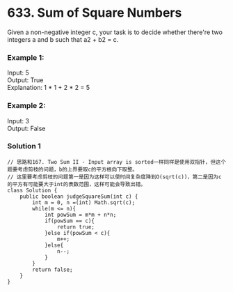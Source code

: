 # 633. Sum of Square Numbers

Given a non-negative integer c, your task is to decide whether there're two integers a and b such that a2 + b2 = c.

### Example 1:

Input: 5   
Output: True   
Explanation: 1 * 1 + 2 * 2 = 5
 

### Example 2:

Input: 3   
Output: False

### Solution 1
```jav
// 思路和167. Two Sum II - Input array is sorted一样同样是使用双指针，但这个题要考虑剪枝的问题，b的上界要取c的平方根向下取整。
// 这里要考虑剪枝的问题第一是因为这样可以使时间复杂度降到O(sqrt(c))，第二是因为c的平方有可能要大于int的表数范围，这样可能会导致出错。
class Solution {
    public boolean judgeSquareSum(int c) {
        int m = 0, n =(int) Math.sqrt(c);
        while(m <= n){
            int powSum = m*m + n*n; 
            if(powSum == c){
                return true;
            }else if(powSum < c){
                m++;
            }else{
                n--;
            }
        }
        return false;
    }
}
```
